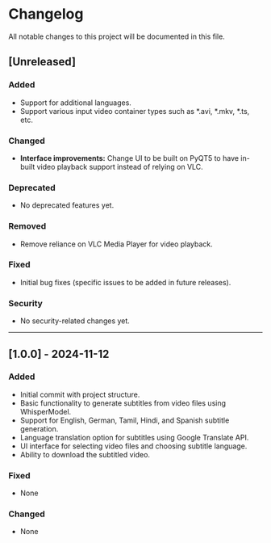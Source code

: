 # Changelog

All notable changes to this project will be documented in this file.

## [Unreleased]

### Added
- Support for additional languages.
- Support various input video container types such as *.avi, *.mkv, *.ts, etc.

### Changed
- **Interface improvements:** Change UI to be built on PyQT5 to have in-built video playback support instead of relying on VLC.

### Deprecated
- No deprecated features yet.

### Removed
- Remove reliance on VLC Media Player for video playback.

### Fixed
- Initial bug fixes (specific issues to be added in future releases).

### Security
- No security-related changes yet.

---

## [1.0.0] - 2024-11-12

### Added
- Initial commit with project structure.
- Basic functionality to generate subtitles from video files using WhisperModel.
- Support for English, German, Tamil, Hindi, and Spanish subtitle generation.
- Language translation option for subtitles using Google Translate API.
- UI interface for selecting video files and choosing subtitle language.
- Ability to download the subtitled video.

### Fixed
- None

### Changed
- None


